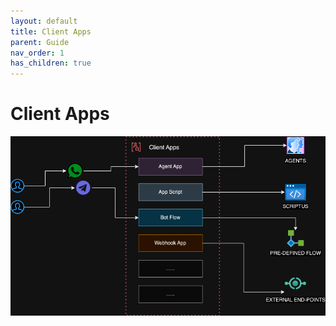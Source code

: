 ```yaml
---
layout: default
title: Client Apps
parent: Guide
nav_order: 1
has_children: true
---
```

# Client Apps

  <img width="725" alt="Screenshot 2022-01-29 at 8 09 51 PM" src="/content/static//design/data-flow.png">
